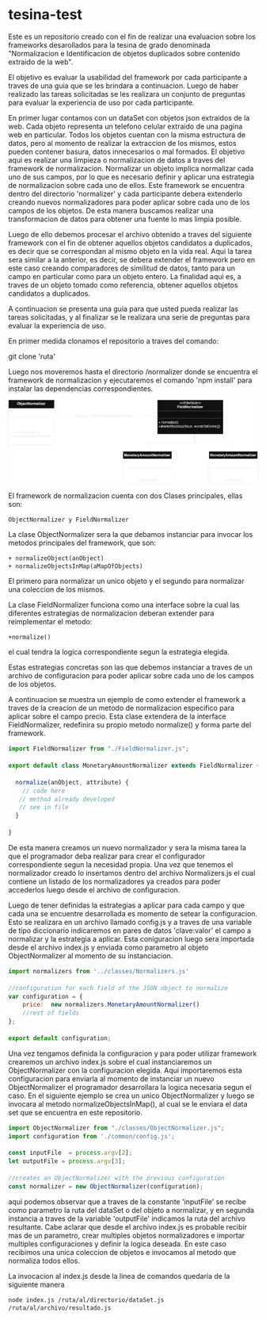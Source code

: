 # tesina-test

Este es un repositorio creado con el fin de realizar una evaluacion sobre los frameworks desarollados para la tesina de grado denominada "Normalizacion e Identificacion de objetos duplicados sobre contenido extraido de la web".

El objetivo es evaluar la usabilidad del framework por cada participante a traves de una guia que se les brindara a continuacion. Luego de haber realizado las tareas solicitadas se les realizara un conjunto de preguntas para evaluar la experiencia de uso por cada participante.

En primer lugar contamos con un dataSet con objetos json extraidos de la web. Cada objeto representa un telefono celular extraido de una pagina web en particular. Todos los objetos cuentan con la misma estructura de datos, pero al momento de realizar la extraccion de los mismos, estos pueden contener basura, datos innecesarios o mal formados. El objetivo aqui es realizar una limpieza o normalizacion de datos a traves del framework de normalizacion. Normalizar un objeto implica normalizar cada uno de sus campos, por lo que es necesario definir y aplicar una estrategia de normalizacion sobre cada uno de ellos. 
Este framework se encuentra dentro del directorio 'normalizer' y cada participante debera extenderlo creando nuevos normalizadores para poder aplicar sobre cada uno de los campos de los objetos. De esta manera buscamos realizar una transformacion de datos para obtener una fuente lo mas limpia posible.

Luego de ello debemos procesar el archivo obtenido a traves del siguiente framework con el fin de obtener aquellos objetos candidatos a duplicados, es decir que se correspondan al mismo objeto en la vida real. Aqui la tarea sera similar a la anterior, es decir, se debera extender el framework pero en este caso creando comparadores de similitud de datos, tanto para un campo en particular como para un objeto entero. La finalidad aqui es, a traves de un objeto tomado como referencia, obtener aquellos objetos candidatos a duplicados.

A continuacion se presenta una guia para que usted pueda realizar las tareas solicitadas, y al finalizar se le realizara una serie de preguntas para evaluar la experiencia de uso.

En primer medida clonamos el repositorio a traves del comando:

git clone 'ruta'

Luego nos moveremos hasta el directorio /normalizer donde se encuentra el framework de normalizacion y ejecutaremos el comando 'npm install' para instalar las dependencias correspondientes.

![Diagrama de clases](/normalizer/common/ClassDiagram-Normalizacion.png)

El framework de normalizacion cuenta con dos Clases principales, ellas son:

    ObjectNormalizer y FieldNormalizer

La clase ObjectNormalizer sera la que debamos instanciar para invocar los metodos principales del framework, que son:

    + normalizeObject(anObject)
    + normalizeObjectsInMap(aMapOfObjects)

El primero para normalizar un unico objeto y el segundo para normalizar una coleccion de los mismos. 

La clase FieldNormalizer funciona como una interface sobre la cual las diferentes estrategias de normalizacion deberan extender para reimplementar el metodo:

    +normalize()

el cual tendra la logica correspondiente segun la estrategia elegida.

Estas estrategias concretas son las que debemos instanciar a traves de un archivo de configuracion para poder aplicar sobre cada uno de los campos de los objetos. 

A continuacion se muestra un ejemplo de como extender el framework a traves de la creacion de un metodo de normalizacion especifico para aplicar sobre el campo precio. Esta clase extendera de la interface FieldNormalizer, redefinira su propio metodo normalize() y forma parte del framework.

```javascript
import FieldNormalizer from "./FieldNormalizer.js";

export default class MonetaryAmountNormalizer extends FieldNormalizer {
  
  normalize(anObject, attribute) {
    // code here
   // method already developed
   // see in file
  }

}
```

De esta manera creamos un nuevo normalizador y sera la misma tarea la que el programador deba realizar para crear el configurador correspondiente segun la necesidad propia.
Una vez que tenemos el normalizador creado lo insertamos dentro del archivo Normalizers.js el cual contiene un listado de los normalizadores ya creados para poder accederlos luego desde el archivo de configuracion.

Luego de tener definidas la estrategias a aplicar para cada campo y que cada una se encuentre desarrollada es momento de setear la configuracion. Esto se realizara en un archivo llamado config.js y a traves de una variable de tipo diccionario indicaremos en pares de datos 'clave:valor' el campo a normalizar y la estrategia a aplicar. Esta coniguracion luego sera importada desde el archivo index.js y enviada como parametro al objeto ObjectNormalizer al momento de su instanciacion.

```javascript
import normalizers from '../classes/Normalizers.js'

//configuration for each field of the JSON object to normalize
var configuration = {
    price:  new normalizers.MonetaryAmountNormalizer()
    //rest of fields
};

export default configuration;
```

Una vez tengamos definida la configuracion y para poder utilizar framework crearemos un archivo index.js sobre el cual instanciaremos un ObjectNormalizer con la configuracion elegida. Aqui importaremos esta configuracion para enviarla al momento de instanciar un nuevo ObjectNormalizer el programador desarrollara la logica necesaria segun el caso. En el siguiente ejemplo se crea un unico ObjectNormalizer y luego se invocara al metodo normalizeObjectsInMap(), al cual se le enviara el data set que se encuentra en este repositorio. 

```javascript
import ObjectNormalizer from "./classes/ObjectNormalizer.js";
import configuration from './common/config.js';

const inputFile  = process.argv[2];
let outputFile = process.argv[3];

//creates an ObjectNormalizer with the previous configuration
const normalizer = new ObjectNormalizer(configuration);

```

aqui podemos observar que a traves de la constante 'inputFile' se recibe como parametro la ruta del dataSet o del objeto a normalizar, y en segunda instancia a traves de la variable 'outputFile' indicamos la ruta del archivo resultante. Cabe aclarar que desde el archivo index.js es probable recibir mas de un parametro, crear multiples objetos normalizadores e importar multiples configuraciones y definir la logica deseada. En este caso recibimos una unica coleccion de objetos e invocamos al metodo que normaliza todos ellos.

La invocacion al index.js desde la linea de comandos quedaria de la siguiente manera

    node index.js /ruta/al/directorio/dataSet.js /ruta/al/archivo/resultado.js

